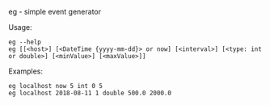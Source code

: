 eg - simple event generator

Usage:
```console
eg --help
eg [[<host>] [<DateTime {yyyy-mm-dd}> or now] [<interval>] [<type: int or double>] [<minValue>] [<maxValue>]]
```
    
Examples:
```console
eg localhost now 5 int 0 5
eg localhost 2018-08-11 1 double 500.0 2000.0
```